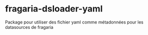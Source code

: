 
fragaria-dsloader-yaml
======================

Package pour utiliser des fichier yaml comme métadonnées pour les datasources de fragaria
